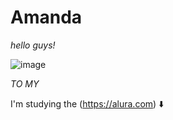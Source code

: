 
# Amanda

_hello guys!_

![image](https://github.com/amandaraphaely/jsamanda/assets/132686876/7fc7f0a2-88b4-4993-9def-0e63c3b321de)            



_TO MY_ 


I'm studying the (https://alura.com) ⬇️

